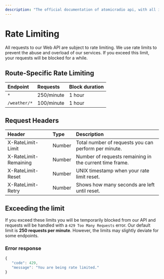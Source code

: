 ```yaml
---
description: "The official documentation of atomicradio api, with all information about usage and upcoming maintenance. \U0001F36D"
---
```


# Rate Limiting

All requests to our Web API are subject to rate limiting. We use rate limits to prevent the abuse and overload of our services. If you exceed this limit, your requests will be blocked for a while.

## Route-Specific Rate Limiting

| Endpoint | Requests | Block duration |
| :--- | :--- | :--- |
| `*` | 250/minute | 1 hour |
| `/weather/*` | 100/minute | 1 hour |

## Request Headers

| Header | Type | Description |
| :--- | :--- | :--- |
| X-RateLimit-Limit | Number | Total number of requests you can perform per minute. |
| X-RateLimit-Remaining | Number | Number of requests remaining in the current time frame. |
| X-RateLimit-Reset | Number | UNIX timestamp when your rate limit reset. |
| X-RateLimit-Retry | Number | Shows how many seconds are left until reset. |

## Exceeding the limit

If you exceed these limits you will be temporarily blocked from our API and requests will be handled with a `429 Too Many Requests` error. Our default limit is **250 requests per minute**. However, the limits may slightly deviate for some endpoints.

### Error response

```javascript
{
   "code": 429,
   "message": "You are being rate limited."
}
```

